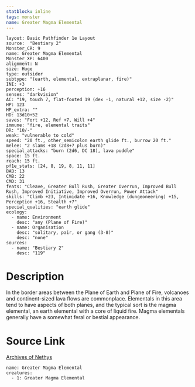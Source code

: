 ```yaml
---
statblock: inline
tags: monster
name: Greater Magma Elemental
---
```

```statblock
layout: Basic Pathfinder 1e Layout
source:  "Bestiary 2"
Monster_CR: 9
name: Greater Magma Elemental
Monster_XP: 6400
alignment: N
size: Huge
type: outsider
subtype: "(earth, elemental, extraplanar, fire)"
INI: +3
perception: +16
senses: "darkvision"
AC: "19, touch 7, flat-footed 19 (dex -1, natural +12, size -2)"
HP: 123
HP_extra: ""
HD: 13d10+52
saves: "Fort +12, Ref +7, Will +4"
immune: "fire, elemental traits"
DR: "10/-"
weak: "vulnerable to cold"
speed: "20 ft., other_semicolon earth glide ft., burrow 20 ft."
melee: "2 slams +18 (2d8+7 plus burn)"
special_attacks: "burn (2d6, DC 18), lava puddle"
space: 15 ft.
reach: 15 ft.
pf1e_stats: [24, 8, 19, 8, 11, 11]
BAB: 13
CMB: 22
CMD: 31
feats: "Cleave, Greater Bull Rush, Greater Overrun, Improved Bull Rush, Improved Initiative, Improved Overrun, Power Attack"
skills: "Climb +23, Intimidate +16, Knowledge (dungeoneering) +15, Perception +16, Stealth +7"
special_qualities: "earth glide"
ecology:
  - name: Environment
    desc: "any (Plane of Fire)"
  - name: Organisation
    desc: "solitary, pair, or gang (3-8)"
    desc: "none"
sources:
  - name: "Bestiary 2"
    desc: "119"
```
# Description
In the border areas between the Plane of Earth and Plane of Fire, volcanoes and continent-sized lava flows are commonplace. Elementals in this area tend to have aspects of both planes, and the typical sort is the magma elemental, an earth elemental with a core of liquid fire. Magma elementals generally have a somewhat feral or bestial appearance.
# Source Link
[Archives of Nethys](https://aonprd.com/MonsterDisplay.aspx?ItemName=Greater%20Magma%20Elemental)
```encounter-table
name: Greater Magma Elemental
creatures:
  - 1: Greater Magma Elemental
```
